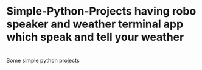 # Simple-Python-Projects having robo speaker and weather terminal app which speak and tell your weather
<br>
Some simple python projects
